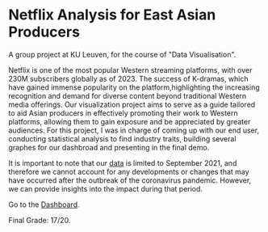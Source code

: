 # Netflix Analysis for East Asian Producers

A group project at KU Leuven, for the course of "Data Visualisation".

Netflix is one of the most popular Western streaming platforms, with over 230M subscribers globally as of 2023. The success of K-dramas, which have gained immense popularity on the platform,highlighting the increasing recognition and demand for diverse content beyond traditional Western media offerings. Our visualization project aims to serve as a guide tailored to aid Asian producers in effectively promoting their work to Western platforms, allowing them to gain exposure and be appreciated by greater audiences. For this project, I was in charge of coming up with our end user, conducting statistical analysis to find industry traits, building several graphes for our dashbroad and presenting in the final demo.

It is important to note that our [data](https://www.kaggle.com/datasets/shivamb/netflix-shows) is limited to September 2021, and therefore we cannot account for any developments or changes that may have occurred after the outbreak of the coronavirus pandemic. However, we can provide insights into the impact during that period.

Go to the [Dashboard](https://public.tableau.com/app/profile/dhching/viz/NetflixAnalysisforEastAsianProducers/storydashboard2_final).

Final Grade: 17/20.
